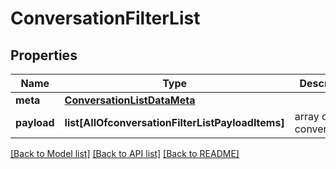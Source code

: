 # ConversationFilterList

## Properties
Name | Type | Description | Notes
------------ | ------------- | ------------- | -------------
**meta** | [**ConversationListDataMeta**](ConversationListDataMeta.md) |  | [optional] 
**payload** | **list[AllOfconversationFilterListPayloadItems]** | array of conversations | [optional] 

[[Back to Model list]](../README.md#documentation-for-models) [[Back to API list]](../README.md#documentation-for-api-endpoints) [[Back to README]](../README.md)

